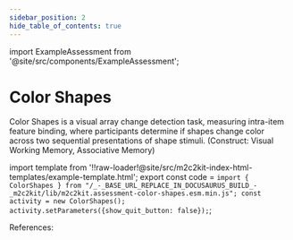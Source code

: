 ```yaml
---
sidebar_position: 2
hide_table_of_contents: true
---
```


import ExampleAssessment from '@site/src/components/ExampleAssessment';

# Color Shapes

Color Shapes is a visual array change detection task, measuring intra-item feature binding, where participants determine if shapes change color across two sequential presentations of shape stimuli. (Construct: Visual Working Memory, Associative Memory)

import template from '!!raw-loader!@site/src/m2c2kit-index-html-templates/example-template.html';
export const code = `import { ColorShapes } from "/_-_BASE_URL_REPLACE_IN_DOCUSAURUS_BUILD_-_m2c2kit/lib/m2c2kit.assessment-color-shapes.esm.min.js";
const activity = new ColorShapes();
activity.setParameters({show_quit_button: false});`;

<ExampleAssessment template={template} code={code}/>

References:
